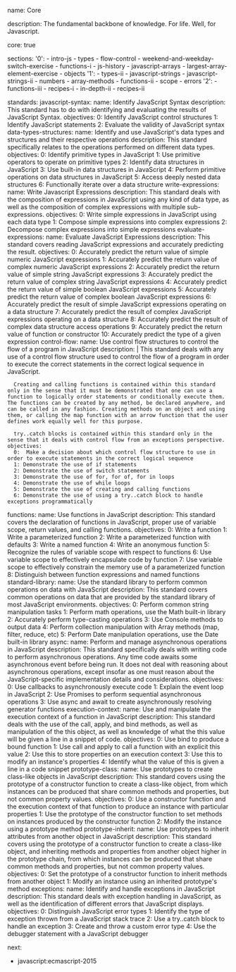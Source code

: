 name: Core

description: The fundamental backbone of knowledge. For life. Well, for Javascript.

core: true

sections:
  '0':
    - intro-js
    - types
    - flow-control
    - weekend-and-weekday-switch-exercise
    - functions-i
    - js-history
    - javascript-arrays
    - largest-array-element-exercise
    - objects
  '1':
    - types-ii
    - javascript-strings
    - javascript-strings-ii
    - numbers
    - array-methods
    - functions-ii
    - scope
    - errors
  '2':
    - functions-iii
    - recipes-i
    - in-depth-ii
    - recipes-ii

standards:
  javascript-syntax:
    name: Identify JavaScript Syntax
    description: This standard has to do with identifying and evaluating the results of JavaScript Syntax.
    objectives:
      0: Identify JavaScript control structures
      1: Identify JavaScript statements
      2: Evaluate the validity of JavaScript syntax
  data-types-structures:
    name: Identify and use JavaScript's data types and structures and their respective operations
    description: This standard specifically relates to the operations performed on different data types.
    objectives:
      0: Identify primitive types in JavaScript
      1: Use primitive operators to operate on primitive types
      2: Identify data structures in JavaScript
      3: Use built-in data structures in JavaScript
      4: Perform primitive operations on data structures in JavaScript
      5: Access deeply nested data structures
      6: Functionally iterate over a data structure
  write-expressions:
    name: Write Javascript Expressions
    description: This standard deals with the composition of expressions in JavaScript using any kind of data type, as well as the composition of complex expressions with multiple sub-expressions.
    objectives:
      0:  Write simple expressions in JavaScript using each data type
      1: Compose simple expressions into complex expressions
      2: Decompose complex expressions into simple expressions
  evaluate-expressions:
    name: Evaluate JavaScript Expressions
    description: This standard covers reading JavaScript expressions and accurately predicting the result.
    objectives:
      0: Accurately predict the return value of simple numeric JavaScript expressions
      1: Accurately predict the return value of complex numeric JavaScript expressions
      2: Accurately predict the return value of simple string JavaScript expressions
      3: Accurately predict the return value of complex string JavaScript expressions
      4: Accurately predict the return value of simple boolean JavaScript expressions
      5: Accurately predict the return value of complex boolean JavaScript expressions
      6: Accurately predict the result of simple JavaScript expressions operating on a data structure
      7: Accurately predict the result of complex JavaScript expressions operating on a data structure
      8: Accurately predict the result of complex data structure access operations
      9: Accurately predict the return value of function or constructor
      10: Accurately predict the type of a given expression
  control-flow:
    name: Use control flow structures to control the flow of a program in JavaScript
    description: |
      This standard deals with any use of a control flow structure used to control the flow of a program in order to execute the correct statements in the correct logical sequence in JavaScript.

      Creating and calling functions is contained within this standard only in the sense that it must be demonstrated that one can use a function to logically order statements or conditionally execute them. The functions can be created by any method, be declared anywhere, and can be called in any fashion. Creating methods on an object and using them, or calling the map function with an arrow function that the user defines work equally well for this purpose.

      try..catch blocks is contained within this standard only in the sense that it deals with control flow from an exceptions perspective.
    objectives:
      0:  Make a decision about which control flow structure to use in order to execute statements in the correct logical sequence
      1: Demonstrate the use of if statements
      2: Demonstrate the use of switch statements
      3: Demonstrate the use of for, for of, for in loops
      4: Demonstrate the use of while loops
      5: Demonstrate the use of creating and calling functions
      6: Demonstrate the use of using a try..catch block to handle exceptions programmatically
  functions:
    name: Use functions in JavaScript
    description: This standard covers the declaration of functions in JavaScript, proper use of variable scope, return values, and calling functions.
    objectives:
      0: Write a function
      1: Write a parameterized function
      2: Write a parameterized function with defaults
      3: Write a named function
      4: Write an anonymous function
      5: Recognize the rules of variable scope with respect to functions
      6: Use variable scope to effectively encapsulate code by function
      7: Use variable scope to effectively constrain the memory use of a parameterized function
      8: Distinguish between function expressions and named functions
  standard-library:
    name: Use the standard library to perform common operations on data with JavaScript
    description: This standard covers common operations on data that are provided by the standard library of most JavaScript environments.
    objectives:
      0: Perform common string manipulation tasks
      1: Perform math operations, use the Math built-in library
      2: Accurately perform type-casting operations
      3: Use Console methods to output data
      4: Perform collection manipulation with Array methods (map, filter, reduce, etc)
      5: Perform Date manipulation operations, use the Date built-in library
  async:
    name: Perform and manage asynchronous operations in JavaScript
    description: This standard specifically deals with writing code to perform asynchronous operations. Any time code awaits some asynchronous event before being run. It does not deal with reasoning about asynchronous operations, except insofar as one must reason about the JavaScript-specific implementation details and considerations.
    objectives:
      0: Use callbacks to asynchronously execute code
      1: Explain the event loop in JavaScript
      2: Use Promises to perform sequential asynchronous operations
      3: Use async and await to create asynchronously resolving generator functions
  execution-context:
    name: Use and manipulate the execution context of a function in JavaScript
    description: This standard deals with the use of the call, apply, and bind methods, as well as manipulation of the this object, as well as knowledge of what the this value will be given a line in a snippet of code.
    objectives:
      0: Use bind to produce a bound function
      1: Use call and apply to call a function with an explicit this value
      2: Use this to store properties on an execution context
      3: Use this to modify an instance's properties
      4: Identify what the value of this is given a line in a code snippet
  prototype-class:
    name: Use prototypes to create class-like objects in JavaScript
    description: This standard covers using the prototype of a constructor function to create a class-like object, from which instances can be produced that share common methods and properties, but not common property values.
    objectives:
      0: Use a constructor function and the execution context of that function to produce an instance with particular properties
      1: Use the prototype of the constructor function to set methods on instances produced by the constructor function
      2: Modify the instance using a prototype method
  prototype-inherit:
    name: Use prototypes to inherit attributes from another object in JavaScript
    description: This standard covers using the prototype of a constructor function to create a class-like object, and inheriting methods and properties from another object higher in the prototype chain, from which instances can be produced that share common methods and properties, but not common property values.
    objectives:
      0: Set the prototype of a constructor function to inherit methods from another object
      1: Modify an instance using an inherited prototype's method
  exceptions:
    name: Identify and handle exceptions in JavaScript
    description: This standard deals with exception handling in JavaScript, as well as the identification of different errors that JavaScript displays.
    objectives:
      0: Distinguish JavaScript error types
      1: Identify the type of exception thrown from a JavaScript stack trace
      2: Use a try..catch block to handle an exception
      3: Create and throw a custom error type
      4: Use the debugger statement with a JavaScript debugger

next:
  - javascript:ecmascript-2015


